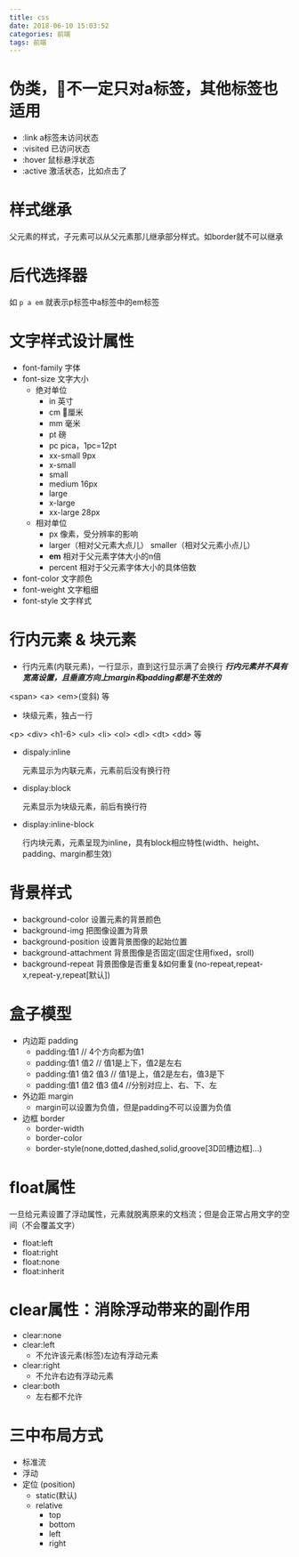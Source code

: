 ```yaml
---
title: css
date: 2018-06-10 15:03:52
categories: 前端
tags: 前端
---
```


# 伪类，不一定只对a标签，其他标签也适用
- :link   a标签未访问状态
- :visited   已访问状态
- :hover    鼠标悬浮状态
- :active   激活状态，比如点击了
<!--more-->

# 样式继承
父元素的样式，子元素可以从父元素那儿继承部分样式。如border就不可以继承

# 后代选择器
如 `p a em` 就表示p标签中a标签中的em标签


# 文字样式设计属性
- font-family   字体
- font-size     文字大小
    - 绝对单位
        - in 英寸
        - cm 厘米
        - mm 毫米
        - pt 磅
        - pc pica，1pc=12pt
        - xx-small 9px
        - x-small
        - small
        - medium 16px
        - large
        - x-large
        - xx-large 28px
    - 相对单位
        - px 像素，受分辨率的影响
        - larger（相对父元素大点儿） smaller（相对父元素小点儿）
        - **em** 相对于父元素字体大小的n倍
        - percent 相对于父元素字体大小的具体倍数
- font-color    文字颜色
- font-weight   文字粗细
- font-style    文字样式

# 行内元素 & 块元素
- 行内元素(内联元素)，一行显示，直到这行显示满了会换行
***行内元素并不具有宽高设置，且垂直方向上margin和padding都是不生效的***

\<span\> \<a\> \<em\>(变斜) 等

- 块级元素，独占一行

\<p\> \<div\> \<h1-6\> \<ul\> \<li\> \<ol\> \<dl\> \<dt\> \<dd\> 等

- dispaly:inline

    元素显示为内联元素，元素前后没有换行符

- display:block

    元素显示为块级元素，前后有换行符

- display:inline-block

    行内块元素，元素呈现为inline，具有block相应特性(width、height、padding、margin都生效)


# 背景样式
- background-color 设置元素的背景颜色
- background-img   把图像设置为背景
- background-position   设置背景图像的起始位置
- background-attachment 背景图像是否固定(固定住用fixed，sroll)
- background-repeat     背景图像是否重复&如何重复(no-repeat,repeat-x,repeat-y,repeat[默认])

# 盒子模型
- 内边距 padding
    - padding:值1 // 4个方向都为值1
    - padding:值1 值2   // 值1是上下，值2是左右
    - padding:值1 值2 值3   // 值1是上，值2是左右，值3是下
    - padding:值1 值2 值3 值4 //分别对应上、右、下、左
- 外边距 margin
    - margin可以设置为负值，但是padding不可以设置为负值
- 边框 border
    - border-width
    - border-color
    - border-style(none,dotted,dashed,solid,groove[3D凹槽边框]...)

# float属性

一旦给元素设置了浮动属性，元素就脱离原来的文档流；但是会正常占用文字的空间（不会覆盖文字）
- float:left
- float:right
- float:none
- float:inherit

# clear属性：消除浮动带来的副作用
- clear:none
- clear:left
    - 不允许该元素(标签)左边有浮动元素
- clear:right
    - 不允许右边有浮动元素
- clear:both
    - 左右都不允许

# 三中布局方式
- 标准流
- 浮动
- 定位 (position)
    - static(默认)
    - relative
        - top
        - bottom
        - left
        - right